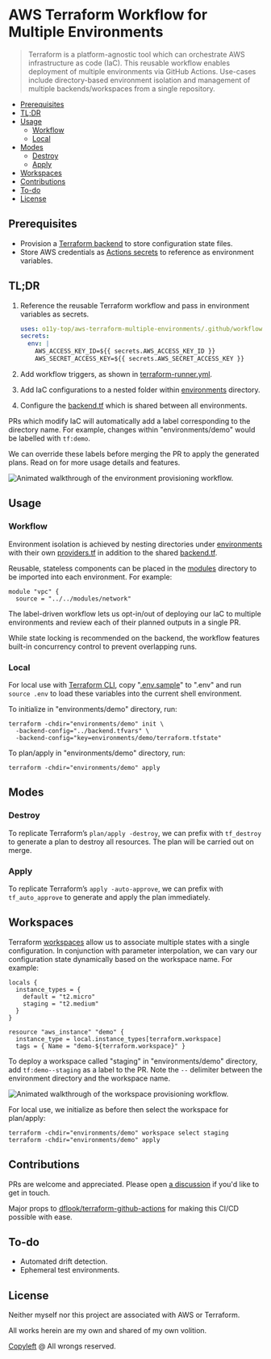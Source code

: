 # AWS Terraform Workflow for Multiple Environments

> Terraform is a platform-agnostic tool which can orchestrate AWS infrastructure as code (IaC). This reusable workflow enables deployment of multiple environments via GitHub Actions. Use-cases include directory-based environment isolation and management of multiple backends/workspaces from a single repository.

- [Prerequisites](#prerequisites)
- [TL;DR](#tldr)
- [Usage](#usage)
  - [Workflow](#workflow)
  - [Local](#local)
- [Modes](#modes)
  - [Destroy](#destroy)
  - [Apply](#apply)
- [Workspaces](#workspaces)
- [Contributions](#contributions)
- [To-do](#to-do)
- [License](#license)

## Prerequisites

- Provision a [Terraform backend](https://developer.hashicorp.com/terraform/language/settings/backends/configuration) to store configuration state files.
- Store AWS credentials as [Actions secrets](https://docs.aws.amazon.com/cli/latest/userguide/cli-configure-envvars.html) to reference as environment variables.

## TL;DR

1. Reference the reusable Terraform workflow and pass in environment variables as secrets.

   ```yml
   uses: o11y-top/aws-terraform-multiple-environments/.github/workflows/terraform.yml@3
   secrets:
     env: |
       AWS_ACCESS_KEY_ID=${{ secrets.AWS_ACCESS_KEY_ID }}
       AWS_SECRET_ACCESS_KEY=${{ secrets.AWS_SECRET_ACCESS_KEY }}
   ```

1. Add workflow triggers, as shown in [terraform-runner.yml](.github/workflows/terraform-runner.yml).
1. Add IaC configurations to a nested folder within [environments](environments) directory.
1. Configure the [backend.tf](environments/backend.tfvars) which is shared between all environments.

PRs which modify IaC will automatically add a label corresponding to the directory name. For example, changes within "environments/demo" would be labelled with `tf:demo`.

We can override these labels before merging the PR to apply the generated plans. Read on for more usage details and features.

![Animated walkthrough of the environment provisioning workflow.](assets/animated_walkthrough.png)

## Usage

### Workflow

Environment isolation is achieved by nesting directories under [environments](environments) with their own [providers.tf](environments/demo/providers.tf) in addition to the shared [backend.tf](environments/backend.tfvars).

Reusable, stateless components can be placed in the [modules](modules/) directory to be imported into each environment. For example:

```hcl
module "vpc" {
  source = "../../modules/network"
```

The label-driven workflow lets us opt-in/out of deploying our IaC to multiple environments and review each of their planned outputs in a single PR.

While state locking is recommended on the backend, the workflow features built-in concurrency control to prevent overlapping runs.

### Local

For local use with [Terraform CLI](https://developer.hashicorp.com/terraform/downloads), copy "[.env.sample](.env.sample)" to ".env" and run `source .env` to load these variables into the current shell environment.

To initialize in "environments/demo" directory, run:

```shell
terraform -chdir="environments/demo" init \
  -backend-config="../backend.tfvars" \
  -backend-config="key=environments/demo/terraform.tfstate"
```

To plan/apply in "environments/demo" directory, run:

```shell
terraform -chdir="environments/demo" apply
```

## Modes

### Destroy

To replicate Terraform’s `plan/apply -destroy`, we can prefix with `tf_destroy` to generate a plan to destroy all resources. The plan will be carried out on merge.

### Apply

To replicate Terraform’s `apply -auto-approve`, we can prefix with `tf_auto_approve` to generate and apply the plan immediately.

## Workspaces

Terraform [workspaces](https://developer.hashicorp.com/terraform/language/state/workspaces) allow us to associate multiple states with a single configuration. In conjunction with parameter interpolation, we can vary our configuration state dynamically based on the workspace name. For example:

```hcl
locals {
  instance_types = {
    default = "t2.micro"
    staging = "t2.medium"
  }
}

resource "aws_instance" "demo" {
  instance_type = local.instance_types[terraform.workspace]
  tags = { Name = "demo-${terraform.workspace}" }
```

To deploy a workspace called "staging" in "environments/demo" directory, add `tf:demo--staging` as a label to the PR. Note the `--` delimiter between the environment directory and the workspace name.

![Animated walkthrough of the workspace provisioning workflow.](assets/animated_walkthrough--workspace.png)

For local use, we initialize as before then select the workspace for plan/apply:

```shell
terraform -chdir="environments/demo" workspace select staging
terraform -chdir="environments/demo" apply
```

## Contributions

PRs are welcome and appreciated. Please open [a discussion](https://github.com/rdhar/aws-terraform-multiple-environments/discussions) if you'd like to get in touch.

Major props to [dflook/terraform-github-actions](https://github.com/dflook/terraform-github-actions) for making this CI/CD possible with ease.

## To-do

- Automated drift detection.
- Ephemeral test environments.

## License

Neither myself nor this project are associated with AWS or Terraform.

All works herein are my own and shared of my own volition.

[Copyleft](LICENSE) @ All wrongs reserved.
